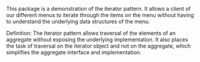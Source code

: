 This package is a demonstration of the iterator pattern. It allows a client of our different menus to iterate through
the items on the menu without having to understand the underlying data structures of the menu. 

Definition: The Iterator pattern allows traversal of the elements of an aggregate without exposing the underlying
implementation. It also places the task of traversal on the iterator object and not on the aggregate, which simplifies
the aggregate interface and implementation.